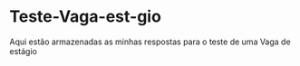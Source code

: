 # Teste-Vaga-est-gio
Aqui estão armazenadas as minhas respostas para o teste de uma Vaga de estágio
